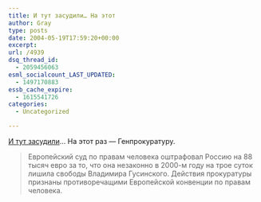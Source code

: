 ```yaml
---
title: И тут засудили… На этот
author: Gray
type: posts
date: 2004-05-19T17:59:20+00:00
excerpt:
url: /4939
dsq_thread_id:
  - 2059456063
esml_socialcount_LAST_UPDATED:
  - 1497170883
essb_cache_expire:
  - 1615541726
categories:
  - Uncategorized

---
```








<a href="http://www.gazeta.ru/2004/05/19/oa_121255.shtml" target="_blank">И тут засудили</a>&#8230; На этот раз &#8212; Генпрокуратуру.

> Европейский суд по правам человека оштрафовал Россию на 88 тысяч евро за то, что она незаконно в 2000-м году на трое суток лишила свободы Владимира Гусинского. Действия прокуратуры признаны противоречащими Европейской конвенции по правам человека.